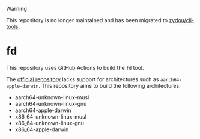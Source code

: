 > [!WARNING]
> This repository is no longer maintained and has been migrated to [zydou/cli-tools](https://github.com/zydou/cli-tools).

# fd

This repository uses GitHub Actions to build the `fd` tool.

The [official repository](https://github.com/sharkdp/fd) lacks support for architectures such as `aarch64-apple-darwin`. This repository aims to build the following architectures:

- aarch64-unknown-linux-musl
- aarch64-unknown-linux-gnu
- aarch64-apple-darwin
- x86_64-unknown-linux-musl
- x86_64-unknown-linux-gnu
- x86_64-apple-darwin
